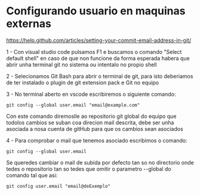 

# Configurando usuario en maquinas externas
https://help.github.com/articles/setting-your-commit-email-address-in-git/

1 - Con visual studio code pulsamos F1 e buscamos o comando "Select default shell" en caso de que non funcione da forma esperada habera que abrir unha terminal git no sistema ou intentalo no propio shell 

2 - Selecionamos Git Bash para abrir o terminal de git, para isto deberiamos de ter instalado o plugin de
    git extension pack e Git no equipo

3 - No terminal aberto en vscode escribiremos o siguiente comando:
    
    git config --global user.email "email@example.com"
    
Con este comando diremoslle ao repositorio git global do equipo que todolos cambios se suban 
coa direcion mail descrita, debe ser unha asociada a nosa cuenta de gitHub para que os cambios sean asociados
    
4 - Para comprobar o mail que tenemos asociado escribimos o comando:
    
    git config --global user.email

Se queredes cambiar o mail de subida por defecto tan so no directorio onde tedes
o repositorio tan so tedes que omitir o parametro --global do comando tal que asi:

    git config user.email "email@deExemplo"